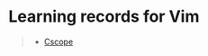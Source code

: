# Learning records for Vim

> - [Cscope](https://nbviewer.jupyter.org/github/openxzx/learn-records/blob/master/vim/cscope/cscope.ipynb)
